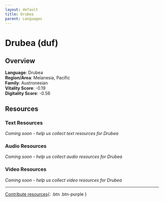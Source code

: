 ```yaml
---
layout: default
title: Drubea
parent: Languages
---
```


# Drubea (duf)

## Overview

**Language**: Drubea  
**Region/Area**: Melanesia, Pacific  
**Family**: Austronesian  
**Vitality Score**: -0.19  
**Digitality Score**: -0.56  

## Resources

### Text Resources
*Coming soon - help us collect text resources for Drubea*

### Audio Resources
*Coming soon - help us collect audio resources for Drubea*

### Video Resources
*Coming soon - help us collect video resources for Drubea*

---

[Contribute resources](https://fairtrain.github.io/){: .btn .btn-purple }
